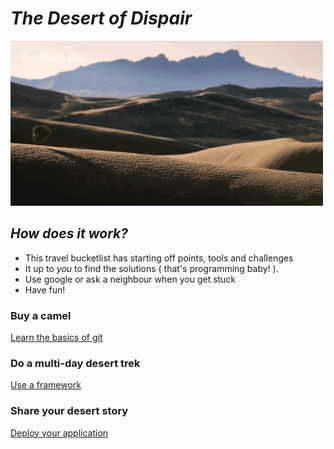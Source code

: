 # *The Desert of Dispair*

![Desert](../images/desert.gif)

## *How does it work?*

* This travel bucketlist has starting off points, tools and challenges
* It up to *you* to find the solutions ( that's programming baby! ).
* Use google or ask a neighbour when you get stuck
* Have fun!

### Buy a camel
[Learn the basics of git](./1.buy-a-camel.md)

### Do a multi-day desert trek
[Use a framework](./2.multi-day-desert-trek.md)

### Share your desert story
[Deploy your application](./3.share-your-desert-story.md)
